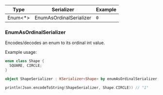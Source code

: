 | Type    | Serializer                  | Example |
|---------|-----------------------------|---------|
| Enum<*> | EnumAsOrdinalSerializer     | `0`       |

### EnumAsOrdinalSerializer

Encodes/decodes an enum to its ordinal int value.

Example usage:

```kotlin
enum class Shape {
  SQUARE, CIRCLE;
}

object ShapeSerializer : KSerializer<Shape> by enumAsOrdinalSerializer()

println(Json.encodeToString(ShapeSerializer, Shape.CIRCLE)) // "1"
```
